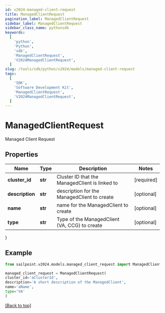 ```yaml
---
id: v2024-managed-client-request
title: ManagedClientRequest
pagination_label: ManagedClientRequest
sidebar_label: ManagedClientRequest
sidebar_class_name: pythonsdk
keywords:
  [
    'python',
    'Python',
    'sdk',
    'ManagedClientRequest',
    'V2024ManagedClientRequest',
  ]
slug: /tools/sdk/python/v2024/models/managed-client-request
tags:
  [
    'SDK',
    'Software Development Kit',
    'ManagedClientRequest',
    'V2024ManagedClientRequest',
  ]
---
```


# ManagedClientRequest

Managed Client Request

## Properties

| Name | Type | Description | Notes |
| --- | --- | --- | --- |
| **cluster_id** | **str** | Cluster ID that the ManagedClient is linked to | [required] |
| **description** | **str** | description for the ManagedClient to create | [optional] |
| **name** | **str** | name for the ManagedClient to create | [optional] |
| **type** | **str** | Type of the ManagedClient (VA, CCG) to create | [optional] |

}

## Example

```python
from sailpoint.v2024.models.managed_client_request import ManagedClientRequest

managed_client_request = ManagedClientRequest(
cluster_id='aClusterId',
description='A short description of the ManagedClient',
name='aName',
type='VA'
)

```

[[Back to top]](#)
